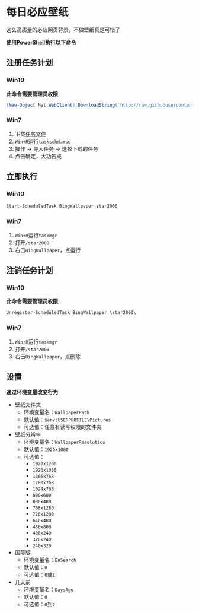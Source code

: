 # 每日必应壁纸
这么高质量的必应网页背景，不做壁纸真是可惜了

**使用PowerShell执行以下命令**
## 注册任务计划
### Win10
**此命令需要管理员权限**
```ps1
(New-Object Net.WebClient).DownloadString('http://raw.githubusercontent.com/star2000/BingWallpaper/master/install.ps1') | iex
```
### Win7
1. 下载[任务文件](https://raw.githubusercontent.com/star2000/BingWallpaper/master/BingWallpaper.xml)
2. `Win+R`运行`taskschd.msc`
3. 操作 -> 导入任务 -> 选择下载的任务
4. 点击确定，大功告成

## 立即执行
### Win10
```ps1
Start-ScheduledTask BingWallpaper star2000
```
### Win7
1. `Win+R`运行`taskmgr`
2. 打开`/star2000`
3. 右击`BingWallpaper`，点运行

## 注销任务计划
### Win10
**此命令需要管理员权限**
```ps1
Unregister-ScheduledTask BingWallpaper \star2000\
```
### Win7
1. `Win+R`运行`taskmgr`
2. 打开`/star2000`
3. 右击`BingWallpaper`，点删除

## 设置
**通过环境变量改变行为**

- 壁纸文件夹
  - 环境变量名：`WallpaperPath`
  - 默认值：`$env:USERPROFILE\Pictures`
  - 可选值：任意有读写权限的文件夹
- 壁纸分辨率
  - 环境变量名：`WallpaperResolution`
  - 默认值：`1920x1080`
  - 可选值：
    - `1920x1200`
    - `1920x1080`
    - `1366x768`
    - `1280x768`
    - `1024x768`
    - `800x600`
    - `800x480`
    - `768x1280`
    - `720x1280`
    - `640x480`
    - `480x800`
    - `400x240`
    - `320x240`
    - `240x320`
- 国际版
  - 环境变量名：`EnSearch`
  - 默认值：`0`
  - 可选值：`0`或`1`
- 几天前
  - 环境变量名：`DaysAgo`
  - 默认值：`0`
  - 可选值：`0`到`7`
